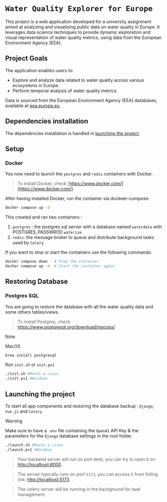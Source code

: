 # `Water Quality Explorer for Europe`

This project is a web application developed for a university assignment aimed at analyzing and visualizing public data
on water quality in Europe. It leverages data science techniques to provide dynamic exploration and visual
representation of water quality metrics, using data from the European Environment Agency (EEA).

## Project Goals

The application enables users to:

- Explore and analyze data related to water quality across various ecosystems in Europe.
- Perform temporal analysis of water quality metrics.

Data is sourced from the European Environment Agency (EEA) databases, available
at [eea.europa.eu](https://www.eea.europa.eu).

## Dependencies installation

The dependencies installation is handled in [launching the project](#launching-the-project).

## Setup

### Docker

You now need to launch the `postgres` and `redis` containers with Docker.

> To install Docker, check [https://www.docker.com/](https://www.docker.com/)

After having installed Docker, run the container via dockeer-compose:

```bash
docker compose up -d
```

This created and ran two containers :

1. `postgres` : the postgres sql server with a database named `waterdata` with POSTGRES_PASSWROD `waterize`
2. `redis`: the message broker to queue and distribute background tasks used by `Celery`

If you want to stop or start the containers use the following commands:

```bash
docker compose down   # Stop the container
docker compose up -d  # Start the container again
```

## Restoring Database

### Postgres SQL

You are going to restore the database with all the water quality data and some others tables/views.

> To install Postgres, check https://www.postgresql.org/download/macosx/

> [!NOTE]  
> MacOS
>  ```bash
> brew install postgresql
>```

Run `init.sh` or `init.ps1`

```bash
./init.sh #MacOs & Linux
./init.ps1 #Windows
```

## Launching the project

To start all app components and restoring the database backup : `Django`, `Vue.js` and `Celery`

> [!WARNING]  
> Make sure to have a `.env` file containing the `OpenAI` API Key & the parameters for the `Django` database settings in
> the root folder.

```bash
./launch.sh #MacOs & Linux
./launch.ps1 #Windows
```

> Your backend server will run on port `8000`, you can try to open it on [http://localhost:8000](http://localhost:8000).

> The server typically runs on port `5173`, you can access it from folling
> link: [http://localhost:5173](http://localhost:5173).

> The celery server will be running in the background for task management.